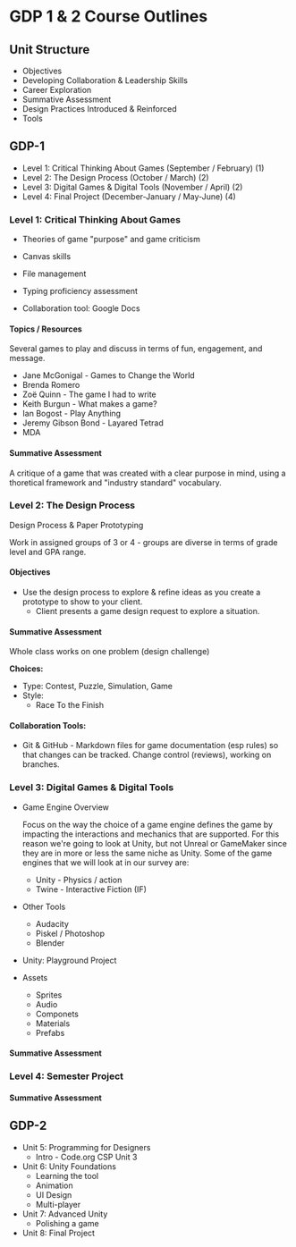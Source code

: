 # GDP 1 & 2 Course Outlines

<!-- Calculating available time & unit lengths:

180 days / year - (days lost to testing or other planned dissruptions)
 90 days / semester (more disurptions in second semester)
 10 days / block cycle
  9 block cycles = 6:49 / cycle * 9 = 61:20 of class time (bell to bell)
 45 class meetings / semester
-->

## Unit Structure

* Objectives
* Developing Collaboration & Leadership Skills
* Career Exploration
* Summative Assessment
* Design Practices Introduced & Reinforced
* Tools

## GDP-1

* Level 1: Critical Thinking About Games (September / February) (1)
* Level 2: The Design Process (October / March) (2)
* Level 3: Digital Games & Digital Tools (November / April) (2)
* Level 4: Final Project (December-January / May-June) (4)

### Level 1: Critical Thinking About Games

* Theories of game "purpose" and game criticism

* Canvas skills
* File management
* Typing proficiency assessment
* Collaboration tool: Google Docs

#### Topics / Resources

Several games to play and discuss in terms of fun, engagement, and message.

* Jane McGonigal - Games to Change the World
* Brenda Romero
* Zoë Quinn - The game I had to write
* Keith Burgun - What makes a game?
* Ian Bogost - Play Anything
* Jeremy Gibson Bond - Layared Tetrad
* MDA

#### Summative Assessment

A critique of a game that was created with a clear purpose in mind, using a thoretical framework and "industry standard" vocabulary.

### Level 2: The Design Process

Design Process & Paper Prototyping

Work in assigned groups of 3 or 4 - groups are diverse in terms of grade level and GPA range.

#### Objectives

* Use the design process to explore & refine ideas as you create a prototype to show to your client.
  - Client presents a game design request to explore a situation.

#### Summative Assessment

Whole class works on one problem (design challenge)

**Choices:**

* Type: Contest, Puzzle, Simulation, Game
* Style:
  - Race To the Finish

#### Collaboration Tools:

* Git & GitHub - Markdown files for game documentation (esp rules) so that changes can be tracked. Change control (reviews), working on branches.

### Level 3: Digital Games & Digital Tools

* Game Engine Overview

  Focus on the way the choice of a game engine defines the game by impacting the interactions and mechanics that are supported. For this reason we're going to look at Unity, but not Unreal or GameMaker since they are in more or less the same niche as Unity. Some of the game engines that we will look at in our survey are:

  - Unity - Physics / action
  - Twine - Interactive Fiction (IF)


* Other Tools
  - Audacity
  - Piskel / Photoshop
  - Blender

* Unity: Playground Project

* Assets
  - Sprites
  - Audio
  - Componets
  - Materials
  - Prefabs

#### Summative Assessment

### Level 4: Semester Project

#### Summative Assessment

## GDP-2

* Unit 5: Programming for Designers
  - Intro - Code.org CSP Unit 3
* Unit 6: Unity Foundations
  - Learning the tool
  - Animation
  - UI Design
  - Multi-player
* Unit 7: Advanced Unity
  - Polishing a game
* Unit 8: Final Project
